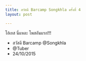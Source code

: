 ```yaml
---
title: สวัสดี Barcamp Songkhla ครั้งที่ 4
layout: post

---
```


โอ้เยส นี่แหละ โพสอันแรก!!!

- สวัสดี Barcamp @Songkhla
- @Tuber
- 24/10/2015

